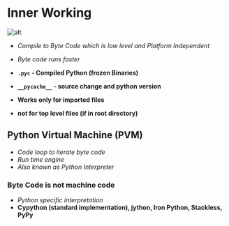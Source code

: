 # Inner Working

![alt](https://miro.medium.com/max/1200/1*1athPfdP9St4mkB_hElM6g.png)

- *Compile to Byte Code which is low level and Platform Independent*

- *Byte code runs faster*

- **`.pyc` - Compiled Python (frozen Binaries)**

- **`__pycache__` - source change and python version**

- **Works only for imported files**

- **not for top level files (if in root directory)**


## Python Virtual Machine (PVM)

- *Code loop to iterate byte code*
- *Run time engine*
- *Also known as Python Interpreter*

### Byte Code is not machine code

- *Python specific interpretation*
- **Cypython (standard implementation), jython, Iron Python, Stackless, PyPy**